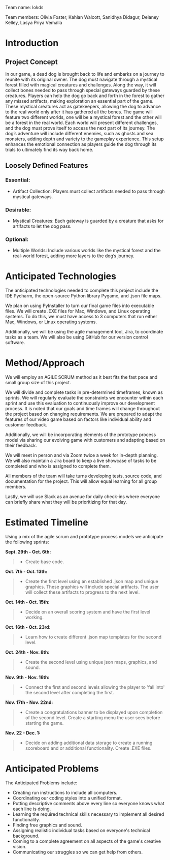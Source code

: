 ﻿Team name: lokds


Team members:
Olivia Foster, Kahlan Walcott, Sanidhya Didagur, Delaney Kelley, Lasya Priya Vemalla
# Introduction

## Project Concept
In our game, a dead dog is brought back to life and embarks on a journey to reunite with its original owner. The dog must navigate through a mystical forest filled with magical creatures and challenges. Along the way, it will collect bones needed to pass through special gateways guarded by these creatures. Players can help the dog go back and forth in the forest to gather any missed artifacts, making exploration an essential part of the game. These mystical creatures act as gatekeepers, allowing the dog to advance to the real world only after it has gathered all the bones.
The game will feature two different worlds, one will be a mystical forest and the other will be a forest in the real world. Each world will present different challenges, and the dog must prove itself to access the next part of its journey. The dog’s adventure will include different enemies, such as ghosts and sea monsters, adding depth and variety to the gameplay experience. This setup enhances the emotional connection as players guide the dog through its trials to ultimately find its way back home. 
## Loosely Defined Features
### Essential:
* Artifact Collection: Players must collect artifacts needed to pass through mystical gateways.
### Desirable:
* Mystical Creatures: Each gateway is guarded by a creature that asks for artifacts to let the dog pass.
### Optional:
* Multiple Worlds: Include various worlds like the mystical forest and the real-world forest, adding more layers to the dog’s journey.


# Anticipated Technologies

The anticipated technologies needed to complete this project include the IDE Pycharm, the open-source Python library Pygame, and .json file maps.

We plan on using PyInstaller to turn our final game files into executable files. We will create .EXE files for Mac, Windows, and Linux operating systems. To do this, we must have access to 3 computers that run either Mac, Windows, or Linux operating systems. 

Additionally, we will be using the agile management tool, Jira, to coordinate tasks as a team. We will also be using GitHub for our version control software. 

# Method/Approach

We will employ an AGILE SCRUM method as it best fits the fast pace and small group size of this project. 

We will divide and complete tasks in pre-determined timeframes, known as sprints. We will regularly evaluate the constraints we encounter within each sprint and use this evaluation to continuously improve our development process. It is noted that our goals and time frames will change throughout the project based on changing requirements. We are prepared to adapt the features of our video game based on factors like individual ability and customer feedback. 

Additionally, we will be incorporating elements of the prototype process model via sharing our evolving game with customers and adapting based on their feedback. 

We will meet in person and via Zoom twice a week for in-depth planning. We will also maintain a Jira board to keep a live showcase of tasks to be completed and who is assigned to complete them. 

All members of the team will take turns developing tests, source code, and documentation for the project. This will allow equal learning for all group members.

Lastly, we will use Slack as an avenue for daily check-ins where everyone can briefly share what they will be prioritizing for that day. 



# Estimated Timeline

Using a mix of the agile scrum and prototype process models we anticipate the following sprints:

**Sept. 29th - Oct. 6th:**

> - Create base code.

**Oct. 7th - Oct. 13th:**

> - Create the first level using an established .json map and unique graphics. These graphics will include special artifacts. The user will collect these artifacts to progress to the next level. 

**Oct. 14th - Oct. 15th:**

> - Decide on an overall scoring system and have the first level working.

**Oct. 16th - Oct. 23rd:**

> - Learn how to create different .json map templates for the second level.

**Oct. 24th - Nov. 8th:**

> - Create the second level using unique json maps, graphics, and sound.

**Nov. 9th - Nov. 16th:**

> - Connect the first and second levels allowing the player to 'fall into' the second level after completing the first.

**Nov. 17th - Nov. 22nd:**
> - Create a congratulations banner to be displayed upon completion of the second level. Create a starting menu the user sees before starting the game.

**Nov. 22 - Dec. 1:**
> - Decide on adding additional data storage to create a running scoreboard and or additional functionality. Create .EXE files. 


# Anticipated Problems

The Anticipated Problems include:
* Creating run instructions to include all computers.
* Coordinating our coding styles into a unified format.
* Putting descriptive comments above every line so everyone knows what each line is doing. 
* Learning the required technical skills necessary to implement all desired functionality. 
* Finding free graphics and sound. 
* Assigning realistic individual tasks based on everyone's technical background.
* Coming to a complete agreement on all aspects of the game's creative vision.
* Communicating our struggles so we can get help from others.
